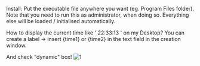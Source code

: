 Install:
Put the executable file anywhere you want (eg. Program Files folder). Note that you need to run this as administrator, when doing so.
Everything else will be loaded / initialised automatically.

How to display the current time like ' 22:33:13 ' on my Desktop? 
You can create a label -> insert {time1} or {time2} in the text field in the creation window.

And check "dynamic" box!
![1](https://github.com/user-attachments/assets/919082c2-2bf6-4f9e-bd4f-ad8a3cbd21dc)
